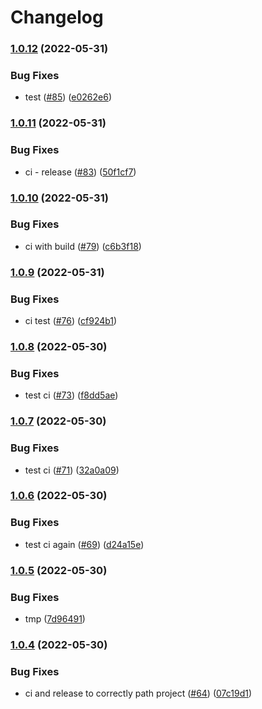 # Changelog

### [1.0.12](https://github.com/SecretHouseGame/ngx-design-system/compare/v1.0.11...v1.0.12) (2022-05-31)


### Bug Fixes

* test ([#85](https://github.com/SecretHouseGame/ngx-design-system/issues/85)) ([e0262e6](https://github.com/SecretHouseGame/ngx-design-system/commit/e0262e6a2c6d71cfcf4cc20f738114104ea52c44))

### [1.0.11](https://github.com/SecretHouseGame/ngx-design-system/compare/v1.0.10...v1.0.11) (2022-05-31)


### Bug Fixes

* ci - release ([#83](https://github.com/SecretHouseGame/ngx-design-system/issues/83)) ([50f1cf7](https://github.com/SecretHouseGame/ngx-design-system/commit/50f1cf7992ce8ec78a9408779c6dbcacadfc9552))

### [1.0.10](https://github.com/SecretHouseGame/ngx-design-system/compare/v1.0.9...v1.0.10) (2022-05-31)


### Bug Fixes

* ci with build ([#79](https://github.com/SecretHouseGame/ngx-design-system/issues/79)) ([c6b3f18](https://github.com/SecretHouseGame/ngx-design-system/commit/c6b3f18b1bd51bc8a66cc3dd6fd9b4f7a6858e83))

### [1.0.9](https://github.com/SecretHouseGame/ngx-design-system/compare/v1.0.8...v1.0.9) (2022-05-31)


### Bug Fixes

* ci test ([#76](https://github.com/SecretHouseGame/ngx-design-system/issues/76)) ([cf924b1](https://github.com/SecretHouseGame/ngx-design-system/commit/cf924b11d15ab67d086e615226c03f41f46aae85))

### [1.0.8](https://github.com/SecretHouseGame/ngx-design-system/compare/v1.0.7...v1.0.8) (2022-05-30)


### Bug Fixes

* test ci ([#73](https://github.com/SecretHouseGame/ngx-design-system/issues/73)) ([f8dd5ae](https://github.com/SecretHouseGame/ngx-design-system/commit/f8dd5aeead963ac1f4368863d3c401142ad07264))

### [1.0.7](https://github.com/SecretHouseGame/ngx-design-system/compare/v1.0.6...v1.0.7) (2022-05-30)


### Bug Fixes

* test ci ([#71](https://github.com/SecretHouseGame/ngx-design-system/issues/71)) ([32a0a09](https://github.com/SecretHouseGame/ngx-design-system/commit/32a0a099845aa3dde623365f65286fc46de16280))

### [1.0.6](https://github.com/SecretHouseGame/ngx-design-system/compare/v1.0.5...v1.0.6) (2022-05-30)


### Bug Fixes

* test ci again ([#69](https://github.com/SecretHouseGame/ngx-design-system/issues/69)) ([d24a15e](https://github.com/SecretHouseGame/ngx-design-system/commit/d24a15e0325cfc7067f948ceba6a49fc7f7d5cad))

### [1.0.5](https://github.com/SecretHouseGame/ngx-design-system/compare/v1.0.4...v1.0.5) (2022-05-30)


### Bug Fixes

* tmp ([7d96491](https://github.com/SecretHouseGame/ngx-design-system/commit/7d964919c554144abda70b6793ed6dd383dd62ab))

### [1.0.4](https://github.com/SecretHouseGame/ngx-design-system/compare/v1.0.3...v1.0.4) (2022-05-30)


### Bug Fixes

* ci and release to correctly path project ([#64](https://github.com/SecretHouseGame/ngx-design-system/issues/64)) ([07c19d1](https://github.com/SecretHouseGame/ngx-design-system/commit/07c19d13c5e18b450c562dd95b21389e88fdd341))
